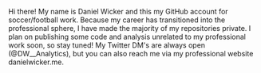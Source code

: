  Hi there! My name is Daniel Wicker and this my GitHub account for soccer/football work.
 Because my career has transitioned into the professional sphere, I have made the majority of my repositories private.
 I plan on publishing some code and analysis unrelated to my professional work soon, so stay tuned!
 My Twitter DM's are always open (@DW__Analytics), but you can also reach me via my professional website danielwicker.me.

<!---
mintcityanalytics/mintcityanalytics is a ✨ special ✨ repository because its `README.md` (this file) appears on your GitHub profile.
You can click the Preview link to take a look at your changes.
--->
